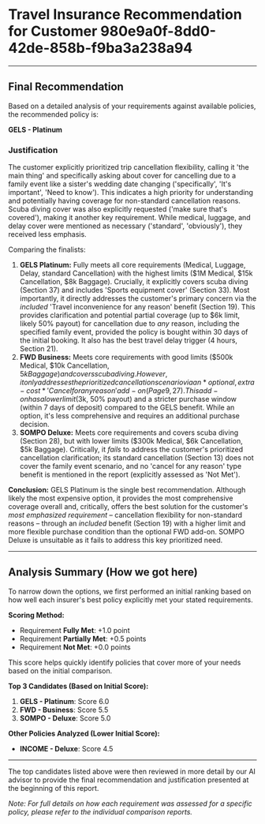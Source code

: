 # Travel Insurance Recommendation for Customer 980e9a0f-8dd0-42de-858b-f9ba3a238a94

---

## Final Recommendation
Based on a detailed analysis of your requirements against available policies, the recommended policy is:

**GELS - Platinum**

### Justification
The customer explicitly prioritized trip cancellation flexibility, calling it 'the main thing' and specifically asking about cover for cancelling due to a family event like a sister's wedding date changing ('specifically', 'It's important', 'Need to know'). This indicates a high priority for understanding and potentially having coverage for non-standard cancellation reasons. Scuba diving cover was also explicitly requested ('make sure that's covered'), making it another key requirement. While medical, luggage, and delay cover were mentioned as necessary ('standard', 'obviously'), they received less emphasis.

Comparing the finalists:
1.  **GELS Platinum:** Fully meets all core requirements (Medical, Luggage, Delay, standard Cancellation) with the highest limits ($1M Medical, $15k Cancellation, $8k Baggage). Crucially, it explicitly covers scuba diving (Section 37) and includes 'Sports equipment cover' (Section 33). Most importantly, it directly addresses the customer's primary concern via the *included* 'Travel inconvenience for any reason' benefit (Section 19). This provides clarification and potential partial coverage (up to $6k limit, likely 50% payout) for cancellation due to *any* reason, including the specified family event, provided the policy is bought within 30 days of the initial booking. It also has the best travel delay trigger (4 hours, Section 21).
2.  **FWD Business:** Meets core requirements with good limits ($500k Medical, $10k Cancellation, $5k Baggage) and covers scuba diving. However, it only addresses the prioritized cancellation scenario via an *optional, extra-cost* 'Cancel for any reason' add-on (Page 9, 27). This add-on has a lower limit ($3k, 50% payout) and a stricter purchase window (within 7 days of deposit) compared to the GELS benefit. While an option, it's less comprehensive and requires an additional purchase decision.
3.  **SOMPO Deluxe:** Meets core requirements and covers scuba diving (Section 28), but with lower limits ($300k Medical, $6k Cancellation, $5k Baggage). Critically, it *fails* to address the customer's prioritized cancellation clarification; its standard cancellation (Section 13) does not cover the family event scenario, and no 'cancel for any reason' type benefit is mentioned in the report (explicitly assessed as 'Not Met').

**Conclusion:** GELS Platinum is the single best recommendation. Although likely the most expensive option, it provides the most comprehensive coverage overall and, critically, offers the best solution for the customer's *most emphasized requirement* – cancellation flexibility for non-standard reasons – through an *included* benefit (Section 19) with a higher limit and more flexible purchase condition than the optional FWD add-on. SOMPO Deluxe is unsuitable as it fails to address this key prioritized need.

---

## Analysis Summary (How we got here)
To narrow down the options, we first performed an initial ranking based on how well each insurer's best policy explicitly met your stated requirements.

**Scoring Method:**
- Requirement **Fully Met**: +1.0 point
- Requirement **Partially Met**: +0.5 points
- Requirement **Not Met**: +0.0 points

This score helps quickly identify policies that cover more of your needs based on the initial comparison.

**Top 3 Candidates (Based on Initial Score):**
1. **GELS - Platinum**: Score 6.0
2. **FWD - Business**: Score 5.5
3. **SOMPO - Deluxe**: Score 5.0

**Other Policies Analyzed (Lower Initial Score):**
- **INCOME - Deluxe**: Score 4.5

---

The top candidates listed above were then reviewed in more detail by our AI advisor to provide the final recommendation and justification presented at the beginning of this report.

*Note: For full details on how each requirement was assessed for a specific policy, please refer to the individual comparison reports.*